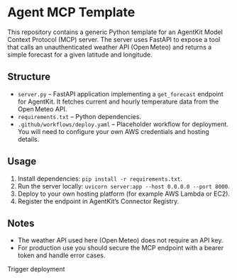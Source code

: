 # Agent MCP Template  
  
This repository contains a generic Python template for an AgentKit Model Context Protocol (MCP) server. The server uses FastAPI to expose a tool that calls an unauthenticated weather API (Open Meteo) and returns a simple forecast for a given latitude and longitude.  
  
## Structure  
- `server.py` – FastAPI application implementing a `get_forecast` endpoint for AgentKit. It fetches current and hourly temperature data from the Open Meteo API.  
- `requirements.txt` – Python dependencies.  
- `.github/workflows/deploy.yaml` – Placeholder workflow for deployment. You will need to configure your own AWS credentials and hosting details.  
  
## Usage  
1. Install dependencies: `pip install -r requirements.txt`.  
2. Run the server locally: `uvicorn server:app --host 0.0.0.0 --port 8000`.  
3. Deploy to your own hosting platform (for example AWS Lambda or EC2).  
4. Register the endpoint in AgentKit’s Connector Registry.  
  
## Notes  
- The weather API used here (Open Meteo) does not require an API key.  
- For production use you should secure the MCP endpoint with a bearer token and handle error cases.

Trigger deployment
